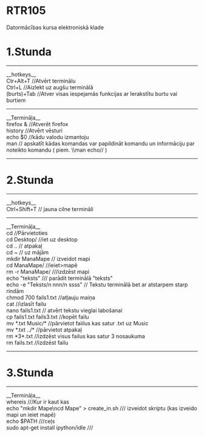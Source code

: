 # RTR105
Datormācības kursa elektroniskā klade

# 1.Stunda
<hr/>
__hotkeys__<br>
Ctr+Alt+T   //Atvērt terminālu<br>
Ctrl+L   //Aizlekt uz augšu terminālā<br>
(burts)+Tab   //Atver visas iespejamās funkcijas ar Ierakstītu burtu vai burtiem<br>
<hr>
__Termināļa__<br>
firefox &    //Atverēt firefox<br>
history    //Atvērt vēsturi<br>
echo $0    //kādu valodu izmantoju<br>
man    // apskatīt kādas komandas var papildināt komandu un informāciju par noteikto komandu ( piem. \\man echo// ) <br.
uname    // atvērt informāciju par sistēmu (piem. \\uname -p// atērt informāciju par procesoru)<br>


<hr>

# 2.Stunda
<hr/>
__hotkeys__<br>
Ctrl+Shift+T    // jauna cilne termināli
<hr>
__Termināļa__<br>
cd   //Pārvietoties<br>
cd Desktop/ //iet uz desktop<br>
cd .. // atpakaļ<br>
cd ~ // uz mājām<br>
mkdir ManaMape // izveidot mapi  <br>
cd ManaMape/ //ieiet>mapē  <br>
rm -r ManaMape/  ///izdzēst mapi  <br>
echo "teksts" /// parādit terminālā "teksts"  <br>
echo -e "Teksts/n nnn/n ssss" // Tekstu terminālā bet ar atstarpem starp rindām  <br>
chmod 700 fails1.txt //atļauju maiņa<br>
cat //izlasīt failu<br>
nano fails1.txt // atvērt tekstu vieglai labošanai<br>
cp fails1.txt fails3.txt //kopēt failu<br>
mv *.txt Music/* //pārvietot faiilus kas satur .txt uz Music<br>
mv *.txt ../*  //pārvietot atpakaļ<br>
rm *3*.txt  //izdzēst visus failus kas satur 3 nosaukuma<br>
rm fails.txt //izdzēst failu<br>

<hr>

# 3.Stunda
<hr/>
__Termināļa__<br>
whereis ///Kur ir kaut kas<br>
echo "mkdir Mape\ncd Mape" > create_in.sh   /// izveidot skriptu (kas izveido mapi un ieiet mapē)<br>
echo $PATH ///ceļs<br>
sudo apt-get install ipython/idle ///



